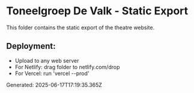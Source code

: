 # Toneelgroep De Valk - Static Export

This folder contains the static export of the theatre website.

## Deployment:
- Upload to any web server
- For Netlify: drag folder to netlify.com/drop
- For Vercel: run 'vercel --prod'

Generated: 2025-06-17T17:19:35.365Z